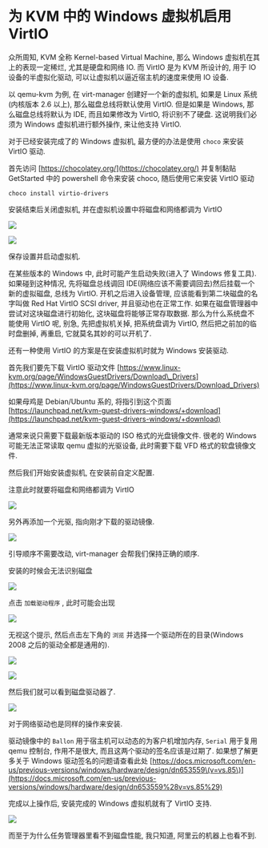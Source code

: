 # 为 KVM 中的 Windows 虚拟机启用 VirtIO

众所周知, KVM 全称 Kernel-based Virtual Machine, 那么 Windows 虚拟机在其上的表现一定稀烂, 尤其是硬盘和网络 IO. 而 VirtIO 是为 KVM 所设计的, 用于 IO 设备的半虚拟化驱动, 可以让虚拟机以逼近宿主机的速度来使用 IO 设备.

以 qemu-kvm 为例, 在 virt-manager 创建好一个新的虚拟机, 如果是 Linux 系统\(内核版本 2.6 以上\), 那么磁盘总线将默认使用 VirtIO. 但是如果是 Windows, 那么磁盘总线将默认为 IDE, 而且如果修改为 VirtIO, 将识别不了硬盘. 这说明我们必须为 Windows 虚拟机进行额外操作, 来让他支持 VirtIO.

对于已经安装完成了的 Windows 虚拟机, 最方便的办法是使用 `choco`  来安装 VirtIO 驱动.

首先访问 [https://chocolatey.org/](https://chocolatey.org/) 并复制黏贴 GetStarted 中的 powershell 命令来安装 choco, 随后使用它来安装 VirtIO 驱动

```text
choco install virtio-drivers
```

安装结束后关闭虚拟机, 并在虚拟机设置中将磁盘和网络都调为 VirtIO

![](../.gitbook/assets/image%20%2824%29.png)

![](../.gitbook/assets/image%20%2813%29.png)

保存设置并启动虚拟机.

在某些版本的 Windows 中, 此时可能产生启动失败\(进入了 Windows 修复工具\). 如果碰到这种情况, 先将磁盘总线调回 IDE\(网络应该不需要调回去\)然后挂载一个新的虚拟磁盘, 总线为 VirtIO. 开机之后进入设备管理, 应该能看到第二块磁盘的名字叫做 Red Hat VirtIO SCSI driver, 并且驱动也在正常工作. 如果在磁盘管理器中尝试对这块磁盘进行初始化, 这块磁盘将能够正常存取数据. 那么为什么系统盘不能使用 VirtIO 呢, 别急, 先把虚拟机关掉, 把系统盘调为 VirtIO, 然后把之前加的临时盘删掉, 再重启, 它就莫名其妙的可以开机了.

还有一种使用 VirtIO 的方案是在安装虚拟机时就为 Windows 安装驱动.

首先我们要先下载 VirtIO 驱动文件 [https://www.linux-kvm.org/page/WindowsGuestDrivers/Download\_Drivers](https://www.linux-kvm.org/page/WindowsGuestDrivers/Download_Drivers)

如果母鸡是 Debian/Ubuntu 系的, 将指引到这个页面 [https://launchpad.net/kvm-guest-drivers-windows/+download](https://launchpad.net/kvm-guest-drivers-windows/+download)

通常来说只需要下载最新版本驱动的 ISO 格式的光盘镜像文件. 很老的 Windows 可能无法正常读取 qemu 虚拟的光驱设备, 此时需要下载 VFD 格式的软盘镜像文件.

然后我们开始安装虚拟机, 在安装前自定义配置.

注意此时就要将磁盘和网络都调为 VirtIO

![](../.gitbook/assets/image%20%287%29.png)

另外再添加一个光驱, 指向刚才下载的驱动镜像.

![](../.gitbook/assets/image%20%2817%29.png)

引导顺序不需要改动, virt-manager 会帮我们保持正确的顺序.

安装的时候会无法识别磁盘

![](../.gitbook/assets/image%20%2823%29.png)

点击 `加载驱动程序` , 此时可能会出现

![](../.gitbook/assets/image%20%284%29.png)

无视这个提示, 然后点击左下角的 `浏览`  并选择一个驱动所在的目录\(Windows 2008 之后的驱动全都是通用的\).

![](../.gitbook/assets/image%20%2814%29.png)

![](../.gitbook/assets/image%20%2818%29.png)

然后我们就可以看到磁盘驱动器了.

![](../.gitbook/assets/image.png)

对于网络驱动也是同样的操作来安装.

驱动镜像中的 `Ballon` 用于宿主机可以动态的为客户机增加内存, `Serial` 用于复用 qemu 控制台, 作用不是很大, 而且这两个驱动的签名应该是过期了. 如果想了解更多关于 Windows 驱动签名的问题请查看此处 [https://docs.microsoft.com/en-us/previous-versions/windows/hardware/design/dn653559\(v=vs.85\)](https://docs.microsoft.com/en-us/previous-versions/windows/hardware/design/dn653559%28v=vs.85%29)

完成以上操作后, 安装完成的 Windows 虚拟机就有了 VirtIO 支持.

![](../.gitbook/assets/image%20%289%29.png)

而至于为什么任务管理器里看不到磁盘性能, 我只知道, 阿里云的机器上也看不到.

